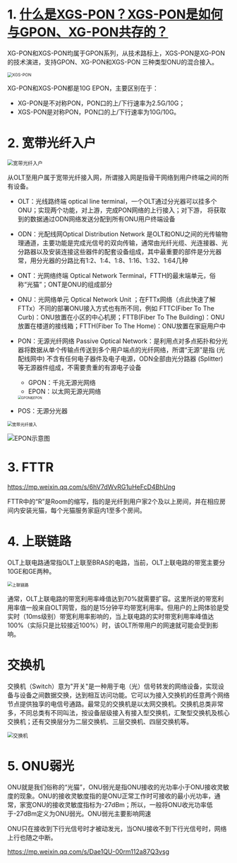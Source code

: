 





# 1. [什么是XGS-PON？XGS-PON是如何与GPON、XG-PON共存的？](https://mp.weixin.qq.com/s/w-OCzDiZehe1XahmunJKzQ)



XG-PON和XGS-PON均属于GPON系列，从技术路标上，XGS-PON是XG-PON的技术演进，支持GPON、XG-PON和XGS-PON 三种类型ONU的混合接入。





<img src="./assets/XGS-PON.png" alt="XGS-PON" style="zoom:67%;" />



XG-PON和XGS-PON都是10G EPON，主要区别在于：

- XG-PON是不对称PON，PON口的上/下行速率为2.5G/10G；
- XGS-PON是对称PON，PON口的上/下行速率为10G/10G。





# 2. 宽带光纤入户



<img src="./assets/宽带光纤入户.jpeg" alt="宽带光纤入户" style="zoom: 80%;" />

从OLT至用户属于宽带光纤接入网，所谓接入网是指骨干网络到用户终端之间的所有设备。

- OLT：光线路终端 optical line terminal，一个OLT通过分光器可以挂多个ONU；实现两个功能，对上游，完成PON网络的上行接入；对下游， 将获取到的数据通过ODN网络发送分配到所有ONU用户终端设备

- ODN：光配线网Optical Distribution Network 是OLT和ONU之间的光传输物理通道，主要功能是完成光信号的双向传输，通常由光纤光缆、光连接器、光分路器以及安装连接这些器件的配套设备组成，其中最重要的部件是分光器常，用分光器的分路比有1:2、1:4、1:8、1:16、1:32、1:64几种

- ONT：光网络终端 Optical Network Terminal，FTTH的最末端单元，俗称“光猫”；ONT是ONU的组成部分

- ONU：光网络单元 Optical Network Unit ；在FTTx网络（点此快速了解FTTx）不同的部署ONU接入方式也有所不同，例如 FTTC(Fiber To The  Curb)：ONU放置在小区的中心机房；FTTB(Fiber To The Building)：ONU放置在楼道的接线箱；FTTH(Fiber  To The Home)：ONU放置在家庭用户中

- PON：无源光纤网络 Passive Optical Network：是利用点对多点拓扑和分光器将数据从单个传输点传送到多个用户端点的光纤网络，所谓“无源”是指 (光配线网中) 不含有任何电子器件及电子电源，ODN全部由光分路器 (Splitter) 等无源器件组成，不需要贵重的有源电子设备

  - GPON：千兆无源光网络
  - EPON：以太网无源光网络

  <img src="./assets/GPON和EPON.png" alt="GPON和EPON" style="zoom: 50%;" />

- POS：无源分光器



<img src="./assets/宽带光纤接入.jpeg" alt="宽带光纤接入" style="zoom: 67%;" />





![EPON示意图](./assets/EPON示意图.png)





# 3. FTTR

https://mp.weixin.qq.com/s/6hV7dWvRG1uHeFcD4BhUng

FTTR中的“R”是Room的缩写，指的是光纤到用户家2个及以上房间，并在相应房间内安装光猫，每个光猫服务家庭内1至多个房间。





# 4. 上联链路

OLT上联电路通常指OLT上联至BRAS的电路，当前，OLT上联电路的带宽主要分10GE和GE两种。



<img src="./assets/上联链路.jpeg" alt="上联链路" style="zoom:67%;" />

通常，OLT上联电路的带宽利用率峰值达到70%就需要扩容。这里所说的带宽利用率值一般来自OLT网管，指的是15分钟平均带宽利用率。但用户的上网体验是受实时（10ms级别）带宽利用率影响的，当上联电路的实时带宽利用率峰值达100%（实际只是比较接近100%）时，该OLT所带用户的网速就可能会受到影响。





# 交换机

交换机（Switch）意为"开关"是一种用于电（光）信号转发的网络设备，实现设备与设备之间数据交换，达到相互访问功能。它可以为接入交换机的任意两个网络节点提供独享的电信号通路。最常见的交换机是以太网交换机。交换机总类非常多，不同总类有不同叫法，按设备层级接入有接入型交换机，汇聚型交换机及核心交换机；还有交换层分为二层交换机、三层交换机、四层交换机等。



<img src="./assets/交换机.png" alt="交换机" style="zoom:80%;" />





# 5. ONU弱光

ONU就是我们俗称的“光猫”，ONU弱光是指ONU接收的光功率小于ONU接收灵敏度的现象。ONU的接收灵敏度指的是ONU正常工作时可接收的最小光功率，通常，家宽ONU的接收灵敏度指标为-27dBm；所以，一般将ONU收光功率低于-27dBm定义为ONU弱光。ONU弱光主要影响网速

ONU只在接收到下行光信号时才被动发光，当ONU接收不到下行光信号时，网络上行也随之中断。























https://mp.weixin.qq.com/s/Dae1QU-00rm112a87Q3vsg


















